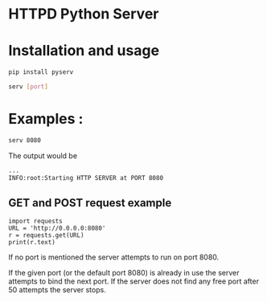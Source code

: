 # HTTPD Python Server

# Installation and usage 

```python
pip install pyserv
```
```bash
serv [port]
```

# Examples :

```bash
serv 8080
```
The output would be 
```bash
...
INFO:root:Starting HTTP SERVER at PORT 8080
```

## GET and POST request example

```
import requests
URL = 'http://0.0.0.0:8080'
r = requests.get(URL)
print(r.text)
```

If no port is mentioned the server attempts to run on port 8080. 

If the given port (or the default port 8080) is already in use the server attempts to bind the next port. If the server does not find any free port after 50 attempts the server stops.


